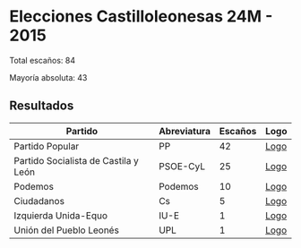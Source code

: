 # Elecciones Castilloleonesas 24M - 2015

Total escaños: 84

Mayoría absoluta: 43

## Resultados

| Partido | Abreviatura | Escaños | Logo |
| - | - | - | - |
| Partido Popular | PP | 42 | [Logo](https://github.com/playzzz/Pactos/blob/master/Logos/PP.jpg?raw=true)
| Partido Socialista de Castila y León | PSOE-CyL | 25 | [Logo](https://github.com/playzzz/Pactos/blob/master/Logos/PSOE.jpg?raw=true)
| Podemos | Podemos | 10 | [Logo](https://github.com/playzzz/Pactos/blob/master/Logos/Podemos.jpg?raw=true)
| Ciudadanos | Cs | 5 | [Logo](https://github.com/playzzz/Pactos/blob/master/Logos/Cs.jpg?raw=true)
| Izquierda Unida-Equo | IU-E | 1 | [Logo](https://github.com/playzzz/Pactos/blob/master/Logos/IU.jpg?raw=true)
| Unión del Pueblo Leonés | UPL | 1 | [Logo](https://github.com/playzzz/Pactos/blob/master/Logos/UPL.jpg?raw=true)
